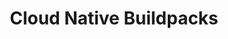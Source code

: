 ---
title: Cloud Native Buildpacks
weight: 100
featured: true
categories:
- containers
- kubernetes
tags:
- kpack
- buildpacks
description: >
    Learn what Cloud Native Buildpacks are and how to use them.
---